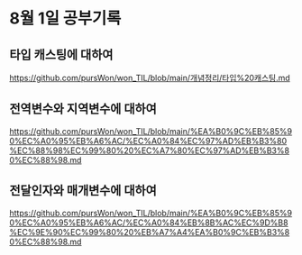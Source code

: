 8월 1일 공부기록
===

타입 캐스팅에 대하여 
--- 
https://github.com/pursWon/won_TIL/blob/main/개념정리/타입%20캐스팅.md

전역변수와 지역변수에 대하여 
---
https://github.com/pursWon/won_TIL/blob/main/%EA%B0%9C%EB%85%90%EC%A0%95%EB%A6%AC/%EC%A0%84%EC%97%AD%EB%B3%80%EC%88%98%EC%99%80%20%EC%A7%80%EC%97%AD%EB%B3%80%EC%88%98.md

전달인자와 매개변수에 대하여 
---
https://github.com/pursWon/won_TIL/blob/main/%EA%B0%9C%EB%85%90%EC%A0%95%EB%A6%AC/%EC%A0%84%EB%8B%AC%EC%9D%B8%EC%9E%90%EC%99%80%20%EB%A7%A4%EA%B0%9C%EB%B3%80%EC%88%98.md
